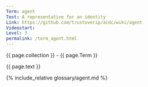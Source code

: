 ```yaml
---
Term: agent
Text: A representative for an identity
Link: https://github.com/trustoverip/acdc/wiki/agent
Videostart: 
Level: 3
permalink: /term_agent.html
---
```


{{ page.collection }} - {{ page.Term }}

   {{ page.text }}

{% include_relative glossary/agent.md %}
